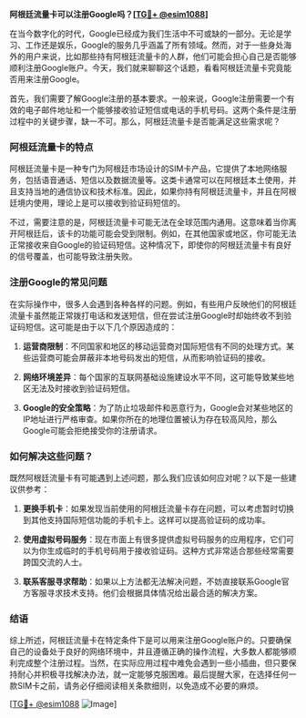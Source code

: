 **阿根廷流量卡可以注册Google吗？[[TG💪+ @esim1088](https://t.me/s/esim1088)]**

在当今数字化的时代，Google已经成为我们生活中不可或缺的一部分。无论是学习、工作还是娱乐，Google的服务几乎涵盖了所有领域。然而，对于一些身处海外的用户来说，比如那些持有阿根廷流量卡的人群，他们可能会担心自己是否能够顺利注册Google账户。今天，我们就来聊聊这个话题，看看阿根廷流量卡究竟能否用来注册Google。

首先，我们需要了解Google注册的基本要求。一般来说，Google注册需要一个有效的电子邮件地址和一个能够接收验证短信或电话的手机号码。这两个条件是注册过程中的关键步骤，缺一不可。那么，阿根廷流量卡是否能满足这些需求呢？

### 阿根廷流量卡的特点

阿根廷流量卡是一种专门为阿根廷市场设计的SIM卡产品，它提供了本地网络服务，包括语音通话、短信以及数据流量等。这类卡通常可以在阿根廷本土使用，并且支持当地的通信协议和技术标准。因此，如果你持有阿根廷流量卡，并且在阿根廷境内使用，理论上是可以接收到验证码短信的。

不过，需要注意的是，阿根廷流量卡可能无法在全球范围内通用。这意味着当你离开阿根廷后，该卡的功能可能会受到限制。例如，在其他国家或地区，你可能无法正常接收来自Google的验证码短信。这种情况下，即使你的阿根廷流量卡有良好的信号覆盖，也可能导致注册失败。

### 注册Google的常见问题

在实际操作中，很多人会遇到各种各样的问题。例如，有些用户反映他们的阿根廷流量卡虽然能正常拨打电话和发送短信，但在尝试注册Google时却始终收不到验证码短信。这可能是由于以下几个原因造成的：

1. **运营商限制**：不同国家和地区的移动运营商对国际短信有不同的处理方式。某些运营商可能会屏蔽非本地号码发出的短信，从而影响验证码的接收。
   
2. **网络环境差异**：每个国家的互联网基础设施建设水平不同，这可能导致某些地区无法及时接收到验证码短信。

3. **Google的安全策略**：为了防止垃圾邮件和恶意行为，Google会对某些地区的IP地址进行严格审查。如果你所在的地理位置被认为存在较高风险，那么Google可能会拒绝接受你的注册请求。

### 如何解决这些问题？

既然阿根廷流量卡有可能遇到上述问题，那么我们应该如何应对呢？以下是一些建议供参考：

1. **更换手机卡**：如果发现当前使用的阿根廷流量卡存在问题，可以考虑暂时切换到其他支持国际短信功能的手机卡上。这样可以提高验证码的成功率。

2. **使用虚拟号码服务**：现在市面上有很多提供虚拟号码服务的应用程序，它们可以为你生成临时的手机号码用于接收验证码。这种方式非常适合那些经常需要跨国交流的人士。

3. **联系客服寻求帮助**：如果以上方法都无法解决问题，不妨直接联系Google官方客服寻求技术支持。他们会根据具体情况给出最合适的解决方案。

### 结语

综上所述，阿根廷流量卡在特定条件下是可以用来注册Google账户的。只要确保自己的设备处于良好的网络环境中，并且遵循正确的操作流程，大多数人都能够顺利完成整个注册过程。当然，在实际应用过程中难免会遇到一些小插曲，但只要保持耐心并积极寻找解决办法，就一定能够克服困难。最后提醒大家，在选择任何一款SIM卡之前，请务必仔细阅读相关条款细则，以免造成不必要的麻烦。

[[TG💪+ @esim1088](https://t.me/s/esim1088) ![Image](https://i.postimg.cc/4NQfJmqS/Snipaste-2025-05-13-00-14-12.png)]
